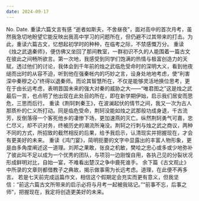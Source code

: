 ```yaml
---
date: 2024-09-17
---
```


No.
Date.
重读六篇文言有感
“逝者如斯夫，不舍昼夜”，面对高中的首次月考，虽然我急切地盼望它能反映出我高中学习的问题所在，但仍避不过其带来的打击。为此，重读六篇古文，忆想起初学时的种种，在临考之际，不禁感慨万分。
重读《烛之武退秦师》，便仿佛又坐回了那间教室，一群初识不久的人能围着一篇古文在彼此之间畅所欲言。第一次地，我感受到同学们饱满的热情与极富创造力的天赋，透过他们的讨论，我体会到千年前的烛之武临危受命时的深明大义，看到他夜缒而出时的从容不迫，听到他在强秦帐内的巧妙之言，设身处地地考虑，使“利害深中秦穆之心”终得以退秦师。而论其智慧所在，不仅是能够灵活地换位思考，更在于由长远考虑，表明晋国未来的强大对秦的威胁之大——“唯君图之”这是烛之武最后一言，也点明了他出现在此处目的所在，即在新学期伊始，启示我们居安而思危，三思而后行。
重读《荆轲刺秦王》，在波澜起伏的情节之间，我又一次为古人那质朴的仁义所打动。同是临危受命，荆轲没能如烛之武那般功成身退，千古流芳，反倒落得一个客死他乡的凄惨下场，更加速燕的灭亡。纵然荆轲勇气可嘉，忠仁尽义，却不识对务，终被历史的潮流所淹没。荆轲之行刺与烛之武之商议，两种不同的方式，所招致的截然相反的后果，给予我启示，认清现实并把握现在，才会有更美好的未来。
重读《鸿门宴》，简明扼要的文字中显露出的丰富人物形象，更是由多角度阐述这一道理。刘邦之果敢，张良之机敏，樊哙之忠心或多或少地弥补了彼此叫不足以成为一个优秀的团队，与项羽一边刚愎自用，各执己见的分裂状况形成鲜明对比，自始一宴，不难看出楚汉之争中鹿死谁手。
余下篇《古文观止》中所录的文章则都借教子之典故，揭示做事需为长远考虑。道理，在此便不再多言。
若是七天前完成运篇作文，相信这个假期定会充实而更有意义，但我坚信：“前这六篇古文所带来的启示必将与月考一起被我铭记。”“前事不忘，后事之师”，把握现在，我定将创造更美好的未来。
